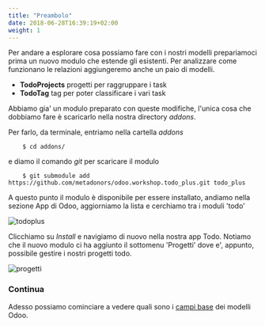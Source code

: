 ```yaml
---
title: "Preambolo"
date: 2018-06-28T16:39:19+02:00
weight: 1
---
```


Per andare a esplorare cosa possiamo fare con i nostri modelli prepariamoci prima un nuovo modulo che estende gli esistenti. Per analizzare come funzionano le relazioni aggiungeremo anche un paio di modelli.

- **TodoProjects** progetti per raggruppare i task
- **TodoTag** tag per poter classificare i vari task

Abbiamo gia' un modulo preparato con queste modifiche, l'unica cosa che dobbiamo fare è scaricarlo nella nostra directory _addons_.

Per farlo, da terminale, entriamo nella cartella _addons_

```
    $ cd addons/
```

e diamo il comando _git_ per scaricare il modulo

```
    $ git submodule add https://github.com/metadonors/odoo.workshop.todo_plus.git todo_plus
```

A questo punto il modulo è disponibile per essere installato, andiamo nella sezione App di Odoo, aggiorniamo la lista e cerchiamo tra i moduli 'todo'

![todoplus](/odoo.workshop/screen/models_preambolo/todoplus.png?width=60pc)

Clicchiamo su _Install_ e navigiamo di nuovo nella nostra app Todo. Notiamo che il nuovo modulo ci ha aggiunto il sottomenu 'Progetti' dove e', appunto, possibile gestire i nostri progetti todo.

![progetti](/odoo.workshop/screen/models_preambolo/progetti.png?width=60pc)


### Continua

Adesso possiamo cominciare a vedere quali sono i [campi base](/odoo.workshop/models/campi_base/) dei modelli Odoo.